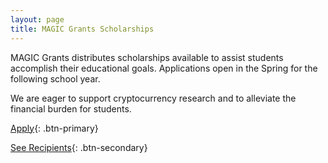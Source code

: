 ```yaml
---
layout: page
title: MAGIC Grants Scholarships
---
```


MAGIC Grants distributes scholarships available to assist students accomplish their educational goals. Applications open in the Spring for the following school year.

We are eager to support cryptocurrency research and to alleviate the financial burden for students.

[Apply](/scholarships/scholarship-application/){: .btn-primary}

[See Recipients](/scholarships/scholarship-recipients){: .btn-secondary}
